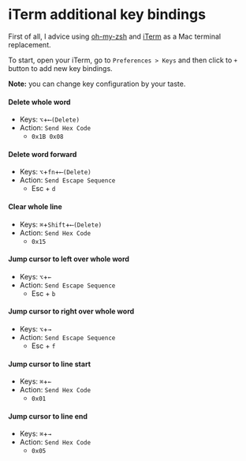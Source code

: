 # iTerm additional key bindings

First of all, I advice using [oh-my-zsh](https://github.com/robbyrussell/oh-my-zsh) and [iTerm](https://www.iterm2.com/) as a Mac terminal replacement.

To start, open your iTerm, go to `Preferences > Keys` and then click to `+` button to add new key bindings.

**Note:** you can change key configuration by your taste.

#### Delete whole word

- Keys: `⌥`+`⟵(Delete)`
- Action: `Send Hex Code`
  - `0x1B 0x08`
  
#### Delete word forward

- Keys: `⌥`+`fn`+`⟵(Delete)`
- Action: `Send Escape Sequence`
  - Esc + `d`
  
#### Clear whole line

- Keys: `⌘`+`Shift`+`⟵(Delete)`
- Action: `Send Hex Code`
  - `0x15`
  
#### Jump cursor to left over whole word

- Keys: `⌥`+`←`
- Action: `Send Escape Sequence`
  - Esc + `b`
  
#### Jump cursor to right over whole word

- Keys: `⌥`+`→`
- Action: `Send Escape Sequence`
  - Esc + `f`
  
#### Jump cursor to line start

- Keys: `⌘`+`←`
- Action: `Send Hex Code`
  - `0x01`
  
#### Jump cursor to line end

- Keys: `⌘`+`→`
- Action: `Send Hex Code`
  - `0x05`
